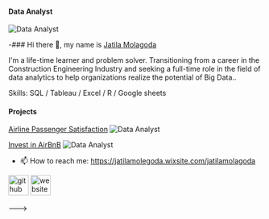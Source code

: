 
#### Data Analyst
![Data Analyst](https://media.licdn.com/dms/image/D4D16AQFxttCy2imqpg/profile-displaybackgroundimage-shrink_350_1400/0/1669919208122?e=1677110400&v=beta&t=S-3iSNhNrEpChxfvIstfzURmq5o3igZPlrxSVVR-VZY)

-### Hi there 👋, my name is [Jatila Molagoda](https://www.linkedin.com/in/jatila-molegoda-9a330aa7/)

I'm a life-time learner and problem solver. Transitioning from a career in the Construction Engineering Industry and seeking a full-time role in the field of data analytics to help organizations realize the potential of Big Data..

Skills: SQL / Tableau / Excel / R / Google sheets

#### Projects

[Airline Passenger Satisfaction](https://www.linkedin.com/pulse/airline-passenger-satisfaction-jatila-molegoda/?trackingId=R7C8o06SQL6kie5hcZd6AA%3D%3D)
![Data Analyst](https://media.licdn.com/dms/image/D4D12AQGfi2PfBz4vhA/article-cover_image-shrink_600_2000/0/1670676098158?e=1677110400&v=beta&t=lR2o490wiAjIzWmCN7clGEMgEqCl6_qAMGvo87CxuDQ)

[Invest in AirBnB](https://www.linkedin.com/pulse/airbnb-data-analysis-project-jatila-molegoda/)
![Data Analyst](https://media.licdn.com/dms/image/D4D12AQF-7012lPGu2w/article-cover_image-shrink_720_1280/0/1671366961269?e=1677110400&v=beta&t=qf-259kIpNbKufwJcOCgtu23Jkv4LUPxgZT_TyvRzv0)


- 📫 How to reach me: https://jatilamolegoda.wixsite.com/jatilamolagoda


[<img src='https://cdn.jsdelivr.net/npm/simple-icons@3.0.1/icons/github.svg' alt='github' height='40'>](https://github.com/JatilaMolagoda)  [<img src='https://cdn.jsdelivr.net/npm/simple-icons@3.0.1/icons/icloud.svg' alt='website' height='40'>](https://jatilamolegoda.wixsite.com/jatilamolagoda)  


--->
